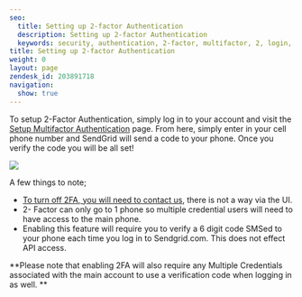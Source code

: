 ```yaml
---
seo:
  title: Setting up 2-factor Authentication
  description: Setting up 2-factor Authentication
  keywords: security, authentication, 2-factor, multifactor, 2, login, 2fa, two, factor, auth
title: Setting up 2-factor Authentication
weight: 0
layout: page
zendesk_id: 203891718
navigation:
  show: true
---
```


To setup 2-Factor Authentication, simply log in to your account and visit the  [Setup Multifactor Authentication](https://sendgrid.com/multifactor/configure) page. From here, simply enter in your cell phone number and SendGrid will send a code to your phone. Once you verify the code you will be all set! 

![]({{root_url}}/images/2famaco.png)

A few things to note;

- [To turn off 2FA, you will need to contact us,]({{root_url}}/Classroom/Troubleshooting/Account_Administration/how_can_i_turn_off_2_factor_authentication.html) there is not a way via the UI.
- 2- Factor can only go to 1 phone so multiple credential users will need to have access to the main phone. 
- Enabling this feature will require you to verify a 6 digit code SMSed to your phone each time you log in to Sendgrid.com. This does not effect API access.

**Please note that enabling 2FA will also require any Multiple Credentials associated with the main account to use a verification code when logging in as well. **
